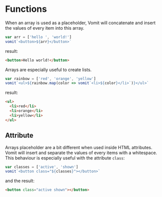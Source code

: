 # Functions

When an array is used as a placeholder, Vomit will concatenate and insert the values of every item into this array.

```js
var arr = ['hello ', 'world!']
vomit`<button>${arr}</button>`
```

result:

```html
<button>Hello world!</button>
```

Arrays are especially useful to create lists.

```js
var rainbow = ['red', 'orange', 'yellow']
vomit`<ul>${rainbow.map(color => vomit`<li>${color}</li>`)}</ul>`
```

result:

```html
<ul>
  <li>red</li>
  <li>orange</li>
  <li>yellow</li>    
</ul>
```


## Attribute

Arrays placeholder are a bit different when used inside HTML attributes. Vomit will insert and separate the values of every items with a whitespace. This behaviour is especially useful with the attribute `class`:

```js
var classes = ['active', 'shown']
vomit`<button class="${classes}"></button>`
```

and the result:

```html
<button class="active shown"></button>
```
